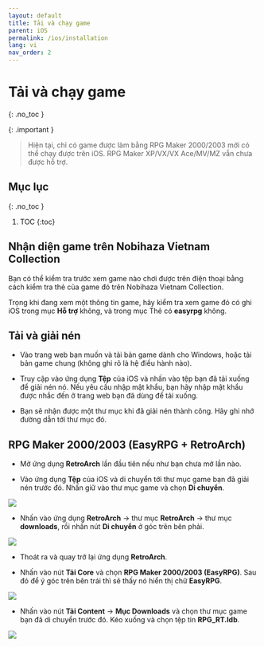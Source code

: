 ```yaml
---
layout: default
title: Tải và chạy game
parent: iOS
permalink: /ios/installation
lang: vi
nav_order: 2
---
```


# Tải và chạy game
{: .no_toc }

{: .important }
> Hiện tại, chỉ có game được làm bằng RPG Maker 2000/2003 mới có thể chạy được trên iOS. RPG Maker XP/VX/VX Ace/MV/MZ vẫn chưa được hỗ trợ.

## Mục lục
{: .no_toc }

1. TOC
{:toc}

## Nhận diện game trên Nobihaza Vietnam Collection

Bạn có thể kiểm tra trước xem game nào chơi được trên điện thoại bằng cách kiểm tra thẻ của game đó trên Nobihaza Vietnam Collection.

Trọng khi đang xem một thông tin game, hãy kiểm tra xem game đó có ghi iOS trong mục **Hỗ trợ** không, và trong mục Thẻ có **easyrpg** không.

## Tải và giải nén

* Vào trang web bạn muốn và tải bản game dành cho Windows, hoặc tải bản game chung (không ghi rõ là hệ điều hành nào).

* Truy cập vào ứng dụng **Tệp** của iOS và nhấn vào tệp bạn đã tải xuống để giải nén nó. Nếu yêu cầu nhập mật khẩu, bạn hãy nhập mật khẩu được nhắc đến ở trang web bạn đã dùng để tải xuống.

* Bạn sẽ nhận được một thư mục khi đã giải nén thành công. Hãy ghi nhớ đường dẫn tới thư mục đó.

## RPG Maker 2000/2003 (EasyRPG + RetroArch)

* Mở ứng dụng **RetroArch** lần đầu tiên nếu như bạn chưa mở lần nào.

* Vào ứng dụng **Tệp** của iOS và di chuyển tới thư mục game bạn đã giải nén trước đó. Nhấn giữ vào thư mục game và chọn **Di chuyển**.

![](images/image-18.png)

* Nhấn vào ứng dụng **RetroArch** -> thư mục **RetroArch** -> thư mục **downloads**, rồi nhấn nút **Di chuyển** ở góc trên bên phải.

![](images/image-19.png)

* Thoát ra và quay trở lại ứng dụng **RetroArch**.

* Nhấn vào nút **Tải Core** và chọn **RPG Maker 2000/2003 (EasyRPG)**. Sau đó để ý góc trên bên trái thì sẽ thấy nó hiển thị chữ **EasyRPG**.

![](images/image-20.png)

* Nhấn vào nút **Tải Content** -> **Mục Downloads** và chọn thư mục game bạn đã di chuyển trước đó. Kéo xuống và chọn tệp tin **RPG_RT.ldb**.

![](images/image-21.png)

